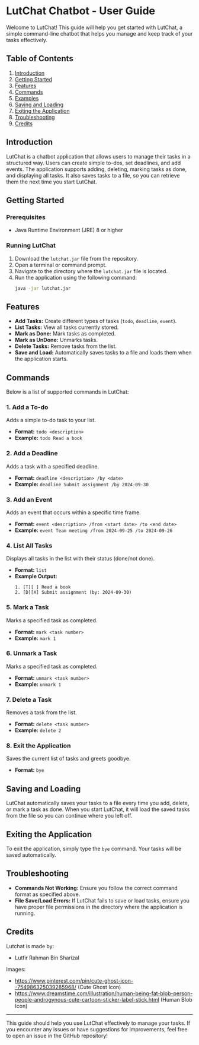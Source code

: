 # LutChat Chatbot - User Guide

Welcome to LutChat! This guide will help you get started with LutChat, a simple command-line chatbot that helps you manage and keep track of your tasks effectively.

## Table of Contents

1. [Introduction](#introduction)
2. [Getting Started](#getting-started)
3. [Features](#features)
4. [Commands](#commands)
5. [Examples](#examples)
6. [Saving and Loading](#saving-and-loading)
7. [Exiting the Application](#exiting-the-application)
8. [Troubleshooting](#troubleshooting)
9. [Credits](#credits)

## Introduction

LutChat is a chatbot application that allows users to manage their tasks in a structured way. Users can create simple to-dos, set deadlines, and add events. The application supports adding, deleting, marking tasks as done, and displaying all tasks. It also saves tasks to a file, so you can retrieve them the next time you start LutChat.

## Getting Started

### Prerequisites

- Java Runtime Environment (JRE) 8 or higher

### Running LutChat

1. Download the `lutchat.jar` file from the repository.
2. Open a terminal or command prompt.
3. Navigate to the directory where the `lutchat.jar` file is located.
4. Run the application using the following command:
   ```bash
   java -jar lutchat.jar
   ```

## Features

- **Add Tasks:** Create different types of tasks (`todo`, `deadline`, `event`).
- **List Tasks:** View all tasks currently stored.
- **Mark as Done:** Mark tasks as completed.
- **Mark as UnDone:** Unmarks tasks.
- **Delete Tasks:** Remove tasks from the list.
- **Save and Load:** Automatically saves tasks to a file and loads them when the application starts.

## Commands

Below is a list of supported commands in LutChat:

### 1. Add a To-do
Adds a simple to-do task to your list.
- **Format:** `todo <description>`
- **Example:** `todo Read a book`

### 2. Add a Deadline
Adds a task with a specified deadline.
- **Format:** `deadline <description> /by <date>`
- **Example:** `deadline Submit assignment /by 2024-09-30`

### 3. Add an Event
Adds an event that occurs within a specific time frame.
- **Format:** `event <description> /from <start date> /to <end date>`
- **Example:** `event Team meeting /from 2024-09-25 /to 2024-09-26`

### 4. List All Tasks
Displays all tasks in the list with their status (done/not done).
- **Format:** `list`
- **Example Output:**
  ```
  1. [T][ ] Read a book
  2. [D][X] Submit assignment (by: 2024-09-30)
  ```

### 5. Mark a Task
Marks a specified task as completed.
- **Format:** `mark <task number>`
- **Example:** `mark 1`

### 6. Unmark a Task
Marks a specified task as completed.
- **Format:** `unmark <task number>`
- **Example:** `unmark 1`

### 7. Delete a Task
Removes a task from the list.
- **Format:** `delete <task number>`
- **Example:** `delete 2`

### 8. Exit the Application
Saves the current list of tasks and greets goodbye.
- **Format:** `bye`

## Saving and Loading

LutChat automatically saves your tasks to a file every time you add, delete, or mark a task as done. When you start LutChat, it will load the saved tasks from the file so you can continue where you left off.

## Exiting the Application

To exit the application, simply type the `bye` command. Your tasks will be saved automatically.

## Troubleshooting

- **Commands Not Working:** Ensure you follow the correct command format as specified above.
- **File Save/Load Errors:** If LutChat fails to save or load tasks, ensure you have proper file permissions in the directory where the application is running.

## Credits
Lutchat is made by:
- Lutfir Rahman Bin Sharizal

Images:
- https://www.pinterest.com/pin/cute-ghost-icon--754986325039285968/ (Cute Ghost Icon)
- https://www.dreamstime.com/illustration/human-being-fat-blob-person-people-androgynous-cute-cartoon-sticker-label-stick.html (Human Blob Icon)

---
This guide should help you use LutChat effectively to manage your tasks. If you encounter any issues or have suggestions for improvements, feel free to open an issue in the GitHub repository!
